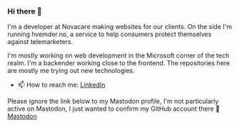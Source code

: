 ### Hi there 👋

I'm a developer at Novacare making websites for our clients. On the side I'm running hvemder.no, a service to help consumers protect themselves against telemarketers.

I'm mostly working on web development in the Microsoft corner of the tech realm. I'm a backender working close to the frontend. The repositories here are mostly me trying out new technologies.

- 📫 How to reach me: <a href="https://www.linkedin.com/in/bjarteao/">LinkedIn</a>



Please ignore the link below to my Mastodon profile, I'm not particularly active on Mastodon, I just wanted to confirm my GitHub account there 😬
<a rel="me" href="https://snabelen.no/@bjarteao">Mastodon</a>

<!--
**bjarte/bjarte** is a ✨ _special_ ✨ repository because its `README.md` (this file) appears on your GitHub profile.

Here are some ideas to get you started:

- 🔭 I’m currently working on ...
- 🌱 I’m currently learning ...
- 👯 I’m looking to collaborate on ...
- 🤔 I’m looking for help with ...
- 💬 Ask me about ...

- 😄 Pronouns: ...
- ⚡ Fun fact: ...
-->
